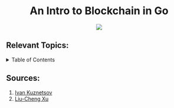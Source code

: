 <div align="center">
    <!-- Title -->
    <h1>An Intro to Blockchain in Go</h1>
    <!-- Image -->
    <img src="https://pkg.go.dev/static/shared/logo/go-blue.svg">
</div>

## Relevant Topics:
<details>
  <summary>Table of Contents</summary>
  <ol>
    <li><a href="#">Block</a></li>
    <li><a href="#">Blockchain</a></li>
    <li><a href="#">Proof of Work</a></li>
  </ol>
</details>

## Sources:
<ol>
    <li><a href="https://jeiwan.net/">Ivan Kuznetsov</a></li>
    <li><a href="https://github.com/liuchengxu/blockchain-tutorial">Liu-Cheng Xu</a></li>
</ol>